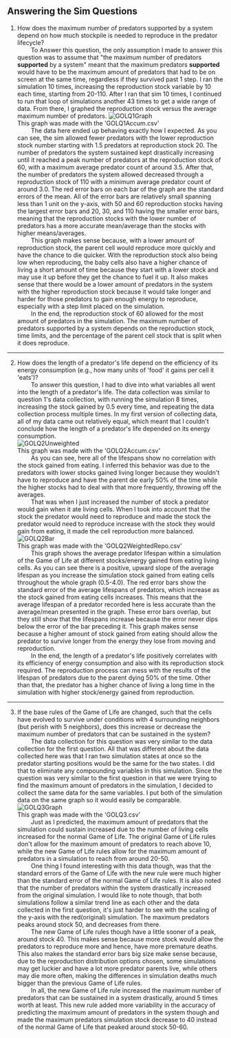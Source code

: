 Answering the Sim Questions
---
1. How does the maximum number of predators supported by a system depend on how much stockpile is needed to reproduce in the predator lifecycle?  <br>
&nbsp; &nbsp; &nbsp; &nbsp; To Answer this question, the only assumption I made to answer this question was to assume that "the maximum number of predators **supported** by a system" meant that the maximum predators **supported** would have to be the maximum amount of predators that had to be on screen at the same time, regardless if they survived past 1 step. I ran the simulation 10 times, increasing the reproduction stock variable by 10 each time, starting from 20-110. After I ran that sim 10 times, I continued to run that loop of simulations another 43 times to get a wide range of data. From there, I graphed the reproduction stock versus the average maximum number of predators. 
![GOLQ1Graph](https://github.com/user-attachments/assets/0c68b402-6e05-4eef-ad86-e1531b2df574)<br>
This graph was made with the 'GOLQ1Accum.csv'<br>
&nbsp; &nbsp; &nbsp; &nbsp; The data here ended up behaving exactly how I expected. As you can see, the sim allowed fewer predators with the lower reproduction stock number starting with 1.5 predators at reproduction stock 20. The number of predators the system sustained kept drastically increasing until it reached a peak number of predators at the reproduction stock of 60, with a maximum average predator count of around 3.5. After that, the number of predators the system allowed decreased through a reproduction stock of 110 with a minimum average predator count of around 3.0. The red error bars on each bar of the graph are the standard errors of the mean. All of the error bars are relatively small spanning less than 1 unit on the y-axis, with 50 and 60 reproduction stocks having the largest error bars and 20, 30, and 110 having the smaller error bars, meaning that the reproduction stocks with the lower number of predators has a more accurate mean/average than the stocks with higher means/averages. <br>
&nbsp; &nbsp; &nbsp; &nbsp; This graph makes sense because, with a lower amount of reproduction stock, the parent cell would reproduce more quickly and have the chance to die quicker. With the reproduction stock also being low when reproducing, the baby cells also have a higher chance of living a short amount of time because they start with a lower stock and may use it up before they get the chance to fuel it up. It also makes sense that there would be a lower amount of predators in the system with the higher reproduction stock because it would take longer and harder for those predators to gain enough energy to reproduce, especially with a step limit placed on the simulation. <br>
&nbsp; &nbsp; &nbsp; &nbsp; In the end, the reproduction stock of 60 allowed for the most amount of predators in the simulation. The maximum number of predators supported by a system depends on the reproduction stock, time limits, and the percentage of the parent cell stock that is split when it does reproduce.
---
2. How does the length of a predator's life depend on the efficiency of its energy consumption (e.g., how many units of 'food' it gains per cell it 'eats')?  <br>
&nbsp; &nbsp; &nbsp; &nbsp; To answer this question, I had to dive into what variables all went into the length of a predator's life. The data collection was similar to question 1's data collection, with running the simulation 8 times, increasing the stock gained by 0.5 every time, and repeating the data collection process multiple times. In my first version of collecting data, all of my data came out relatively equal, which meant that I couldn't conclude how the length of a predator's life depended on its energy consumption. <br>
![GOLQ2Unweighted](https://github.com/user-attachments/assets/340d1eb6-ae35-435a-b6f6-b55d7b48fa39) <br>
This graph was made with the 'GOLQ2Accum.csv'<br>
&nbsp; &nbsp; &nbsp; &nbsp; As you can see, here all of the lifespans show no correlation with the stock gained from eating. I inferred this behavior was due to the predators with lower stocks gained living longer because they wouldn't have to reproduce and have the parent die early 50% of the time while the higher stocks had to deal with that more frequently, throwing off the averages. <br>
&nbsp; &nbsp; &nbsp; &nbsp; That was when I just increased the number of stock a predator would gain when it ate living cells. When I took into account that the stock the predator would need to reproduce and made the stock the predator would need to reproduce increase with the stock they would gain from eating, it made the cell reproduction more balanced. <br>
![GOLQ2Bar](https://github.com/user-attachments/assets/b68d18f6-7bf6-4514-81ab-a1af5a2be802)<br>
This graph was made with the 'GOLQ2WeightedRepo.csv'<br>
&nbsp; &nbsp; &nbsp; &nbsp; This graph shows the average predator lifespan within a simulation of the Game of Life at different stocks/energy gained from eating living cells. As you can see there is a positive, upward slope of the average lifespan as you increase the simulation stock gained from eating cells throughout the whole graph (0.5-4.0). The red error bars show the standard error of the average lifespans of predators, which increase as the stock gained from eating cells increases. This means that the average lifespan of a predator recorded here is less accurate than the average/mean presented in the graph. These error bars overlap, but they still show that the lifespans increase because the error never dips below the error of the bar preceding it. This graph makes sense because a higher amount of stock gained from eating should allow the predator to survive longer from the energy they lose from moving and reproduction.  <br>
&nbsp; &nbsp; &nbsp; &nbsp; In the end, the length of a predator's life positively correlates with its efficiency of energy consumption and also with its reproduction stock required. The reproduction process can mess with the results of the lifespan of predators due to the parent dying 50% of the time. Other than that, the predator has a higher chance of living a long time in the simulation with higher stock/energy gained from reproduction.
 
---
3. If the base rules of the Game of Life are changed, such that the cells have evolved to survive under conditions with 4 surrounding neighbors (but perish with 5 neighbors), does this increase or decrease the maximum number of predators that can be sustained in the system?  <br>
&nbsp; &nbsp; &nbsp; &nbsp; The data collection for this question was very similar to the data collection for the first question. All that was different about the data collected here was that I ran two simulation states at once so the predator starting positions would be the same for the two states. I did that to eliminate any compounding variables in this simulation. Since the question was very similar to the first question in that we were trying to find the maximum amount of predators in the simulation, I decided to collect the same data for the same variables. I put both of the simulation data on the same graph so it would easily be comparable. <br>
![GOLQ3Graph](https://github.com/user-attachments/assets/db2f0fe4-d462-46ce-b8a8-bbc48fa2b676)<br>
This graph was made with the 'GOLQ3.csv' <br>
&nbsp; &nbsp; &nbsp; &nbsp; Just as I predicted, the maximum amount of predators that the simulation could sustain increased due to the number of living cells increased for the normal Game of Life. The original Game of Life rules don't allow for the maximum amount of predators to reach above 10, while the new Game of Life rules allow for the maximum amount of predators in a simulation to reach from around 20-50. <br>
&nbsp; &nbsp; &nbsp; &nbsp; One thing I found interesting with this data though, was that the standard errors of the Game of Life with the new rule were much higher than the standard error of the normal Game of Life rules. It is also noted that the number of predators within the system drastically increased from the original simulation. I would like to note though, that both simulations follow a similar trend line as each other and the data collected in the first question, it's just harder to see with the scaling of the y-axis with the red(original) simulation. The maximum predators peaks around stock 50, and decreases from there. <br>
&nbsp; &nbsp; &nbsp; &nbsp; The new Game of Life rules though have a little sooner of a peak, around stock 40. This makes sense because more stock would allow the predators to reproduce more and hence, have more premature deaths. This also makes the standard error bars big size make sense because, due to the reproduction distribution options chosen, some simulations may get luckier and have a lot more predator parents live, while others may die more often, making the differences in simulation deaths much bigger than the previous Game of Life rules. <br>
&nbsp; &nbsp; &nbsp; &nbsp; In all, the new Game of Life rule increased the maximum number of predators that can be sustained in a system drastically, around 5 times worth at least. This new rule added more variability in the accuracy of predicting the maximum amount of predators in the system though and made the maximum predators simulation stock decrease to 40 instead of the normal Game of Life that peaked around stock 50-60.


